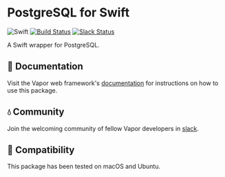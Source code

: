 # PostgreSQL for Swift

![Swift](http://img.shields.io/badge/swift-3.1-brightgreen.svg)
[![Build Status](https://travis-ci.org/vapor/postgresql.svg?branch=master)](https://travis-ci.org/vapor/postgresql)
[![Slack Status](http://vapor.team/badge.svg)](http://vapor.team)

A Swift wrapper for PostgreSQL.

## 📖 Documentation

Visit the Vapor web framework's [documentation](http://docs.vapor.codes/postgresql/package/) for instructions on how to use this package.

## 💧 Community

Join the welcoming community of fellow Vapor developers in [slack](http://vapor.team).

## 🔧 Compatibility

This package has been tested on macOS and Ubuntu.
